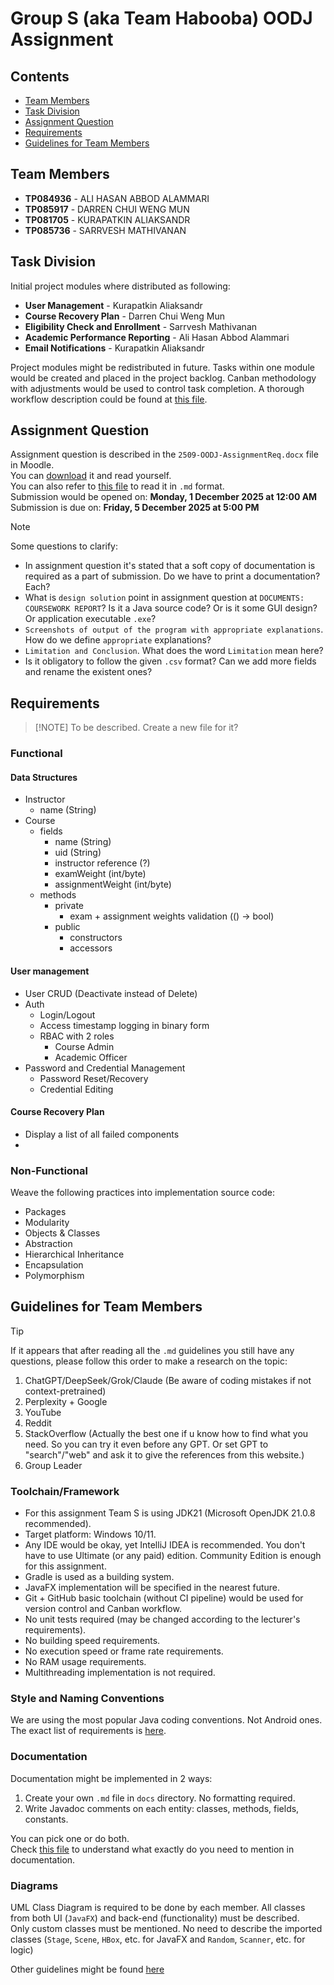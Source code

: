 # Group S (aka Team Habooba) OODJ Assignment

## Contents
- [Team Members](#team-members)
- [Task Division](#task-division)
- [Assignment Question](#assignment-question)
- [Requirements](#requirements)
- [Guidelines for Team Members](#guidelines-for-team-members)


## Team Members
- **TP084936** - ALI HASAN ABBOD ALAMMARI
- **TP085917** - DARREN CHUI WENG MUN
- **TP081705** - KURAPATKIN ALIAKSANDR
- **TP085736** - SARRVESH MATHIVANAN


## Task Division
Initial project modules where distributed as following:
- **User Management** - Kurapatkin Aliaksandr
- **Course Recovery Plan** - Darren Chui Weng Mun
- **Eligibility Check and Enrollment** - Sarrvesh Mathivanan
- **Academic Performance Reporting** - Ali Hasan Abbod Alammari
- **Email Notifications** - Kurapatkin Aliaksandr  

Project modules might be redistributed in future.
Tasks within one module would be created and placed in the project backlog.
Canban methodology with adjustments would be used to control task completion.
A thorough workflow description could be found at [this file](./docs/workflow.md).


## Assignment Question
Assignment question is described in the
`2509-OODJ-AssignmentReq.docx` file in Moodle.  
You can 
[download](https://lms2.apiit.edu.my/mod/folder/view.php?id=980058)
it and read yourself.  
You can also refer to [this file](docs/assignment-reqs-full.md)
to read it in `.md` format.  
Submission would be opened on:
**Monday, 1 December 2025 at 12:00 AM**  
Submission is due on:
**Friday, 5 December 2025 at 5:00 PM**
> [!NOTE]
> Some questions to clarify:
> - In assignment question it's stated that a soft copy
> of documentation is required as a part of submission.
> Do we have to print a documentation? Each?
> - What is `design solution` point in assignment question at 
> `DOCUMENTS: COURSEWORK REPORT`?
> Is it a Java source code? Or is it some GUI design?
> Or application executable `.exe`?
> - `Screenshots of output of the program with
> appropriate explanations`. How do we define `appropriate`
> explanations?
> - `Limitation and Conclusion`. What does the word `Limitation`
> mean here?
> - Is it obligatory to follow the given `.csv` format?
> Can we add more fields and rename the existent ones?


## Requirements
> [!NOTE] To be described. Create a new file for it?
### Functional
#### Data Structures
- Instructor
  - name (String)
- Course
  - fields
    - name (String)
    - uid (String)
    - instructor reference (?)
    - examWeight (int/byte)
    - assignmentWeight (int/byte)
  - methods
    - private
      - exam + assignment weights validation (() -> bool)
    - public
      - constructors
      - accessors


#### User management
- User CRUD (Deactivate instead of Delete)
- Auth
  - Login/Logout
  - Access timestamp logging in binary form
  - RBAC with 2 roles
    - Course Admin
    - Academic Officer
- Password and Credential Management
  - Password Reset/Recovery
  - Credential Editing

#### Course Recovery Plan
- Display a list of all failed components
- 

### Non-Functional
Weave the following practices into implementation
source code:
- Packages
- Modularity
- Objects & Classes
- Abstraction
- Hierarchical Inheritance
- Encapsulation
- Polymorphism

## Guidelines for Team Members
> [!TIP]
> If it appears that after reading all the `.md` guidelines you
still have any questions, please follow this order to make
a research on the topic:
> 1. ChatGPT/DeepSeek/Grok/Claude
(Be aware of coding mistakes if not context-pretrained)
> 2. Perplexity + Google 
> 3. YouTube
> 4. Reddit
> 5. StackOverflow
(Actually the best one if u know how to find what you need.
So you can try it even before any GPT.
Or set GPT to "search"/"web" and ask it
to give the references from this website.)
> 6. Group Leader

### Toolchain/Framework
- For this assignment Team S is using JDK21 (Microsoft OpenJDK 21.0.8 recommended).  
- Target platform: Windows 10/11.  
- Any IDE would be okay, yet IntelliJ IDEA is recommended.
You don't have to use Ultimate (or any paid) edition.
Community Edition is enough for this assignment.  
- Gradle is used as a building system.  
- JavaFX implementation will be specified in the nearest future.  
- Git + GitHub basic toolchain (without CI pipeline) would be used
for version control and Canban workflow.   
- No unit tests required (may be changed according to the lecturer's requirements).  
- No building speed requirements.  
- No execution speed or frame rate requirements.  
- No RAM usage requirements.
- Multithreading implementation is not required.

### Style and Naming Conventions
We are using the most popular Java coding conventions.
Not Android ones.  
The exact list of requirements is [here](./docs/code-style.md).

### Documentation
Documentation might be implemented in 2 ways:
1. Create your own `.md` file in `docs` directory. No formatting required.
2. Write Javadoc comments on each entity: classes, methods, fields, constants.

You can pick one or do both.  
Check [this file](./docs/code-doc.md) to understand what exactly do you need to mention in documentation.

### Diagrams
UML Class Diagram is required to be done by each member.
All classes from both UI (`JavaFX`) and back-end (functionality) must be described.  
Only custom classes must be mentioned.
No need to describe the imported classes
(`Stage`, `Scene`, `HBox`, etc. for JavaFX
and `Random`, `Scanner`, etc. for logic)

Other guidelines might be found [here](./docs/guides.md)